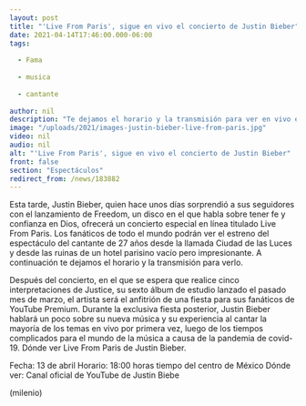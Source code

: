 ```yaml
---
layout: post
title: "'Live From Paris', sigue en vivo el concierto de Justin Bieber"
date: 2021-04-14T17:46:00.000-06:00
tags:
  
  - Fama
  
  - musica
  
  - cantante
  
author: nil
description: "Te dejamos el horario y la transmisión para ver en vivo el concierto especial de Justin Bieber desde la llamada Ciudad de las Luces. "
image: "/uploads/2021/images-justin-bieber-live-from-paris.jpg"
video: nil
audio: nil
alt: "'Live From Paris', sigue en vivo el concierto de Justin Bieber"
front: false
section: "Espectáculos"
redirect_from: /news/183882
---
```


Esta tarde, Justin Bieber, quien hace unos días sorprendió a sus seguidores con el lanzamiento de Freedom, un disco en el que habla sobre tener fe y confianza en Dios, ofrecerá un concierto especial en línea titulado Live From Paris. Los fanáticos de todo el mundo podrán ver el estreno del espectáculo del cantante de 27 años desde la llamada Ciudad de las Luces y desde las ruinas de un hotel parisino vacío pero impresionante. A continuación te dejamos el horario y la transmisión para verlo.

Después del concierto, en el que se espera que realice cinco interpretaciones de Justice, su sexto álbum de estudio lanzado el pasado mes de marzo, el artista será el anfitrión de una fiesta para sus fanáticos de YouTube Premium. Durante la exclusiva fiesta posterior, Justin Bieber hablará un poco sobre su nueva música y su experiencia al cantar la mayoría de los temas en vivo por primera vez, luego de los tiempos complicados para el mundo de la música a causa de la pandemia de covid-19. Dónde ver Live From Paris de Justin Bieber.

Fecha: 13 de abril Horario: 18:00 horas tiempo del centro de México Dónde ver: Canal oficial de YouTube de Justin Biebe 

(milenio)